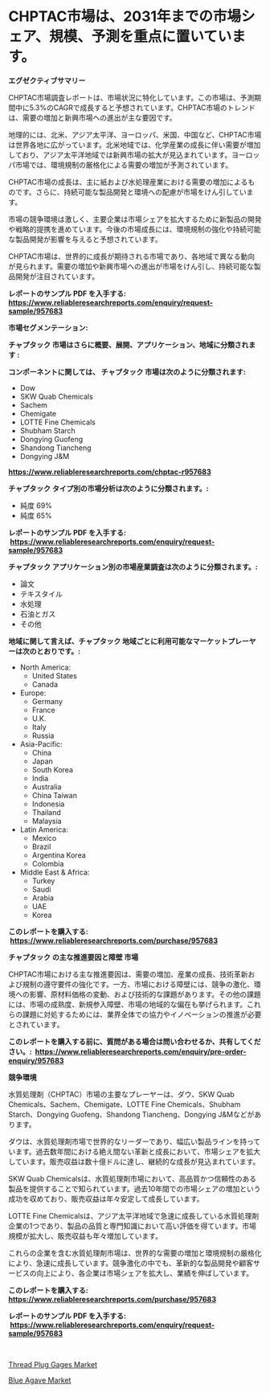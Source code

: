 <p><h1>CHPTAC市場は、2031年までの市場シェア、規模、予測を重点に置いています。</h1></p><p><strong>エグゼクティブサマリー</strong></p>
<p><p>CHPTAC市場調査レポートは、市場状況に特化しています。この市場は、予測期間中に5.3%のCAGRで成長すると予想されています。CHPTAC市場のトレンドは、需要の増加と新興市場への進出が主な要因です。</p><p>地理的には、北米、アジア太平洋、ヨーロッパ、米国、中国など、CHPTAC市場は世界各地に広がっています。北米地域では、化学産業の成長に伴い需要が増加しており、アジア太平洋地域では新興市場の拡大が見込まれています。ヨーロッパ市場では、環境規制の厳格化による需要の増加が予測されています。</p><p>CHPTAC市場の成長は、主に紙および水処理産業における需要の増加によるものです。さらに、持続可能な製品開発と環境への配慮が市場をけん引しています。</p><p>市場の競争環境は激しく、主要企業は市場シェアを拡大するために新製品の開発や戦略的提携を進めています。今後の市場成長には、環境規制の強化や持続可能な製品開発が影響を与えると予想されています。</p><p>CHPTAC市場は、世界的に成長が期待される市場であり、各地域で異なる動向が見られます。需要の増加や新興市場への進出が市場をけん引し、持続可能な製品開発が注目されています。</p></p>
<p><strong>レポートのサンプル PDF を入手する: <a href="https://www.reliableresearchreports.com/enquiry/request-sample/957683">https://www.reliableresearchreports.com/enquiry/request-sample/957683</a></strong></p>
<p><strong>市場セグメンテーション:</strong></p>
<p><strong> チャプタック 市場はさらに概要、展開、アプリケーション、地域に分類されます :</strong></p>
<p><strong>コンポーネントに関しては、 チャプタック 市場は次のように分類されます: &nbsp;</strong></p>
<p><ul><li>Dow</li><li>SKW Quab Chemicals</li><li>Sachem</li><li>Chemigate</li><li>LOTTE Fine Chemicals</li><li>Shubham Starch</li><li>Dongying Guofeng</li><li>Shandong Tiancheng</li><li>Dongying J&M</li></ul></p>
<p><strong><a href="https://www.reliableresearchreports.com/chptac-r957683">https://www.reliableresearchreports.com/chptac-r957683</a></strong></p>
<p><strong> チャプタック タイプ別の市場分析は次のように分類されます。:</strong></p>
<p><ul><li>純度 69%</li><li>純度 65%</li></ul></p>
<p><strong>レポートのサンプル PDF を入手する: &nbsp;<a href="https://www.reliableresearchreports.com/enquiry/request-sample/957683">https://www.reliableresearchreports.com/enquiry/request-sample/957683</a></strong></p>
<p><strong> チャプタック アプリケーション別の市場産業調査は次のように分類されます。:</strong></p>
<p><ul><li>論文</li><li>テキスタイル</li><li>水処理</li><li>石油とガス</li><li>その他</li></ul></p>
<p><strong>地域に関して言えば、チャプタック 地域ごとに利用可能なマーケットプレーヤーは次のとおりです。:</strong></p>
<p><ul>
    <li>
        North America:
        <ul>
            <li>United States</li>
            <li>Canada</li>
        </ul>
    </li>
    <li>
        Europe:
        <ul>
            <li>Germany</li>
            <li>France</li>
            <li>U.K.</li>
            <li>Italy</li>
            <li>Russia</li>
        </ul>
    </li>
    <li>
        Asia-Pacific:
        <ul>
            <li>China</li>
            <li>Japan</li>
            <li>South Korea</li>
            <li>India</li>
            <li>Australia</li>
            <li>China Taiwan</li>
            <li>Indonesia</li>
            <li>Thailand</li>
            <li>Malaysia</li>
        </ul>
    </li>
    <li>
        Latin America:
        <ul>
            <li>Mexico</li>
            <li>Brazil</li>
            <li>Argentina Korea</li>
            <li>Colombia</li>
        </ul>
    </li>
    <li>
        Middle East & Africa:
        <ul>
            <li>Turkey</li>
            <li>Saudi</li>
            <li>Arabia</li>
            <li>UAE</li>
            <li>Korea</li>
        </ul>
    </li>
    </ul></p>
<p><strong>このレポートを購入する: &nbsp;<a href="https://www.reliableresearchreports.com/purchase/957683">https://www.reliableresearchreports.com/purchase/957683</a></strong></p>
<p><strong>チャプタック の主な推進要因と障壁 市場</strong></p>
<p><p>CHPTAC市場における主な推進要因は、需要の増加、産業の成長、技術革新および規制の遵守要件の強化です。一方、市場における障壁には、競争の激化、環境への影響、原材料価格の変動、および技術的な課題があります。その他の課題には、市場の成熟度、新規参入障壁、市場の地域的な偏在も挙げられます。これらの課題に対処するためには、業界全体での協力やイノベーションの推進が必要とされています。</p></p>
<p><strong>このレポートを購入する前に、質問がある場合は問い合わせるか、共有してください。:&nbsp; <a href="https://www.reliableresearchreports.com/enquiry/pre-order-enquiry/957683">https://www.reliableresearchreports.com/enquiry/pre-order-enquiry/957683</a></strong></p>
<p><strong>競争環境</strong></p>
<p><p>水質処理剤（CHPTAC）市場の主要なプレーヤーは、ダウ、SKW Quab Chemicals、Sachem、Chemigate、LOTTE Fine Chemicals、Shubham Starch、Dongying Guofeng、Shandong Tiancheng、Dongying J&Mなどがあります。 </p><p>ダウは、水質処理剤市場で世界的なリーダーであり、幅広い製品ラインを持っています。過去数年間における絶え間ない革新と成長において、市場シェアを拡大しています。販売収益は数十億ドルに達し、継続的な成長が見込まれています。</p><p>SKW Quab Chemicalsは、水質処理剤市場において、高品質かつ信頼性のある製品を提供することで知られています。過去10年間での市場シェアの増加という成功を収めており、販売収益は年々安定して成長しています。</p><p>LOTTE Fine Chemicalsは、アジア太平洋地域で急速に成長している水質処理剤企業の1つであり、製品の品質と専門知識において高い評価を得ています。市場規模が拡大し、販売収益も年々増加しています。</p><p>これらの企業を含む水質処理剤市場は、世界的な需要の増加と環境規制の厳格化により、急速に成長しています。競争激化の中でも、革新的な製品開発や顧客サービスの向上により、各企業は市場シェアを拡大し、業績を伸ばしています。</p></p>
<p><strong>このレポートを購入する: &nbsp; <a href="https://www.reliableresearchreports.com/purchase/957683">https://www.reliableresearchreports.com/purchase/957683</a></strong></p>
<p><strong>レポートのサンプル PDF を入手する: &nbsp;<a href="https://www.reliableresearchreports.com/enquiry/request-sample/957683">https://www.reliableresearchreports.com/enquiry/request-sample/957683</a></strong><strong></strong></p>
<p>&nbsp;</p>
<p><p><a href="https://github.com/Sarissaschmalingtr6fz2739/Market-Research-Report-List-2/blob/main/thread-plug-gages-market.md">Thread Plug Gages Market</a></p><p><a href="https://nifty-kite-d51.notion.site/Blue-Agave-Market-Outlook-Industry-Overview-and-Forecast-2024-to-2031-3611fcaf0b1a43dda9ddfa166aa7dd62">Blue Agave Market</a></p></p>